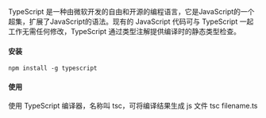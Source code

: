 TypeScript 是一种由微软开发的自由和开源的编程语言，它是JavaScript的一个超集，扩展了JavaScript的语法。现有的 JavaScript 代码可与 TypeScript 一起工作无需任何修改，TypeScript 通过类型注解提供编译时的静态类型检查。

#### 安装

```
npm install -g typescript
```

#### 使用
使用 TypeScript 编译器，名称叫 tsc，可将编译结果生成 js 文件
tsc filename.ts
